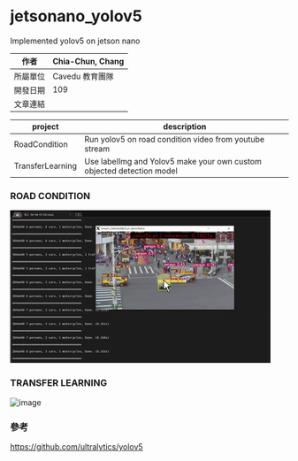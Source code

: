 # jetsonano_yolov5
Implemented yolov5 on jetson nano

| 作者 | Chia-Chun, Chang |
| ---- | ---|
| 所屬單位  | Cavedu 教育團隊 |
| 開發日期  | 109 |
| 文章連結  | |

project       |       description
--------------|-------------------
RoadCondition | Run yolov5 on road condition video from youtube stream
TransferLearning  | Use labelImg and Yolov5 make your own custom objected detection model

### ROAD CONDITION

![image](images/RoadCondition.gif)

### TRANSFER LEARNING

![image](images/Transfer.gif)

### 參考
https://github.com/ultralytics/yolov5
